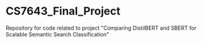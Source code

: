 # CS7643_Final_Project
Repository for code related to project "Comparing DistilBERT and SBERT for Scalable Semantic Search Classification"
